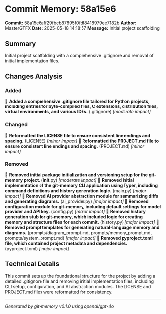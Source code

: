 # Commit Memory: 58a15e6

**Commit:** 58a15e6aff29fbcb87895f0fdf8418979ee7182b
**Author:** MasterGTFX
**Date:** 2025-05-18 14:18:57
**Message:** Initial project scaffolding

## Summary
Initial project scaffolding with a comprehensive .gitignore and removal of initial implementation files.

## Changes Analysis

### Added
🔸 **Added a comprehensive .gitignore file tailored for Python projects, including entries for byte-compiled files, C extensions, distribution files, virtual environments, and various IDEs.** (.gitignore) *[moderate impact]*

### Changed  
🔹 **Reformatted the LICENSE file to ensure consistent line endings and spacing.** (LICENSE) *[minor impact]*
🔹 **Reformatted the PROJECT.md file to ensure consistent line endings and spacing.** (PROJECT.md) *[minor impact]*

### Removed
🔸 **Removed initial package initialization and versioning setup for the git-memory project.** (__init__.py) *[moderate impact]*
🔶 **Removed initial implementation of the git-memory CLI application using Typer, including command definitions and history generation logic.** (main.py) *[major impact]*
🔶 **Removed AI provider abstraction module for summarizing diffs and generating diagrams.** (ai_provider.py) *[major impact]*
🔶 **Removed configuration module for git-memory, including default settings for model provider and API key.** (config.py) *[major impact]*
🔶 **Removed history generation stub for git-memory, which included logic for creating memory and structure files for each commit.** (history.py) *[major impact]*
🔶 **Removed prompt templates for generating natural-language memory and diagrams.** (prompts/diagram_prompt.md, prompts/memory_prompt.md, prompts/system_prompt.md) *[major impact]*
🔶 **Removed pyproject.toml file, which contained project metadata and dependencies.** (pyproject.toml) *[major impact]*

## Technical Details
This commit sets up the foundational structure for the project by adding a detailed .gitignore file and removing initial implementation files, including CLI setup, configuration, and AI abstraction modules. The LICENSE and PROJECT.md files were reformatted for consistency.

---
*Generated by git-memory v0.1.0 using openai/gpt-4o*
